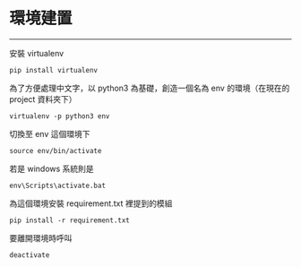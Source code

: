 # 環境建置
----

安裝 virtualenv
```
pip install virtualenv
```
為了方便處理中文字，以 python3 為基礎，創造一個名為 env 的環境（在現在的 project 資料夾下）

```
virtualenv -p python3 env
```

切換至 env 這個環境下

```
source env/bin/activate
```

若是 windows 系統則是
```
env\Scripts\activate.bat
```

為這個環境安裝 requirement.txt 裡提到的模組
```
pip install -r requirement.txt
```

要離開環境時呼叫
```
deactivate
```
